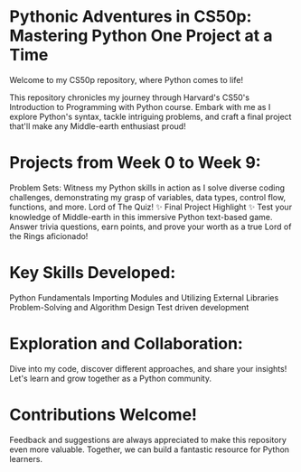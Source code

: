 # Pythonic Adventures in CS50p: Mastering Python One Project at a Time

Welcome to my CS50p repository, where Python comes to life!

This repository chronicles my journey through Harvard's CS50's Introduction to Programming with Python course. Embark with me as I explore Python's syntax, tackle intriguing problems, and craft a final project that'll make any Middle-earth enthusiast proud!

# Projects from Week 0 to Week 9:

Problem Sets: Witness my Python skills in action as I solve diverse coding challenges, demonstrating my grasp of variables, data types, control flow, functions, and more.
Lord of The Quiz! ✨ Final Project Highlight ✨ Test your knowledge of Middle-earth in this immersive Python text-based game. Answer trivia questions, earn points, and prove your worth as a true Lord of the Rings aficionado!

# Key Skills Developed:

Python Fundamentals
Importing Modules and Utilizing External Libraries
Problem-Solving and Algorithm Design
Test driven development

# Exploration and Collaboration:

Dive into my code, discover different approaches, and share your insights!
Let's learn and grow together as a Python community.
# Contributions Welcome! 

Feedback and suggestions are always appreciated to make this repository even more valuable.
Together, we can build a fantastic resource for Python learners.
